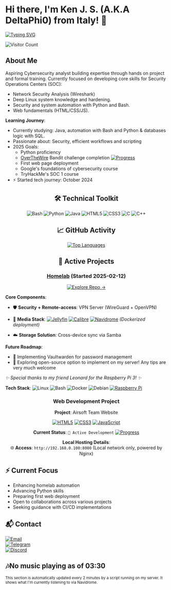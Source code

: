 <!-- Header Section -->

# Hi there, I'm Ken J. S. (A.K.A DeltaPhi0) from Italy! 👋

[![Typing SVG](https://readme-typing-svg.demolab.com?font=Fira+Code&pause=1000&color=1AF72E&background=FF2A5500&width=435&lines=Linux+Enthusiast;Cybersecurity+Focus;SOC+Analyst+Aspirant)](https://git.io/typing-svg)

![Visitor Count](https://komarev.com/ghpvc/?username=DeltaPhi0&style=flat-square&color=blueviolet)

##  About Me
Aspiring Cybersecurity analyst building expertise through hands on project and formal training. Currently focused on developing core skills for Security Operations Centers (SOC):
-  Network Security Analysis (Wireshark)
-  Deep Linux system knowledge and hardening.
-  Security and system automation with Python and Bash.
-  Web fundamentals (HTML/CSS/JS).

**Learning Journey**:
-  Currently studying: Java, automation with Bash and Python & databases logic with SQL.
-  Passionate about: Security, efficient workflows and scripting
-  2025 Goals: 
    - Python proficiency 
    - [OverTheWire](https://overthewire.org/wargames/) Bandit challenge completion [![Progress](https://img.shields.io/badge/Progress-85%25-purple)]()
    - First web page deployment
    - Google's foundations of cybersecurity course
    - TryHackMe's SOC 1 course 
- ⚡ Started tech journey: October 2024

<div align="center">

## 🛠️ Technical Toolkit
![Bash](https://img.shields.io/badge/-Bash-4EAA25?style=flat-square&logo=gnu-bash&logoColor=white)
![Python](https://img.shields.io/badge/-Python-3776AB?style=flat-square&logo=python&logoColor=white)
![Java](https://img.shields.io/badge/-Java-007396?style=flat-square&logo=java&logoColor=white)
![HTML5](https://img.shields.io/badge/-HTML5-E34F26?style=flat-square&logo=html5&logoColor=white)
![CSS3](https://img.shields.io/badge/-CSS3-1572B6?style=flat-square&logo=css3&logoColor=white)
![C](https://img.shields.io/badge/-C-A8B9CC?style=flat-square&logo=c&logoColor=black)
![C++](https://img.shields.io/badge/-C++-00599C?style=flat-square&logo=c%2B%2B&logoColor=white)

## 📈 GitHub Activity

[![Top Languages](https://github-readme-stats.vercel.app/api/top-langs/?username=DeltaPhi0&layout=compact&count_private=true&theme=tokyonight)](https://github.com/DeltaPhi0)

## 🚀 Active Projects
### [Homelab](https://github.com/DeltaPhi0/homelab) (Started 2025-02-12)
[![Explore Repo →](https://img.shields.io/badge/Explore_Repository_→-2D333B?style=for-the-badge&logo=git?logoColor=white)](https://github.com/DeltaPhi0/homelab)

</div>

**Core Components**:
- 🛡️ **Security + Remote-access**: VPN Server (WireGuard + OpenVPN)
- 🎥 **Media Stack**:
  [![Jellyfin](https://img.shields.io/badge/Jellyfin-00A4DC?style=flat&logo=jellyfin&logoColor=white)](https://jellyfin.org/)
  [![Calibre](https://img.shields.io/badge/Calibre-333?style=flat&logo=calibre&logoColor=white)](https://calibre-ebook.com/)
  [![Navidrome](https://img.shields.io/badge/Navidrome-00B894?style=flat&logo=navidrome&logoColor=white)](https://www.navidrome.org/)
  _(Dockerized deployment)_
  
- ☁️ **Storage Solution**: Cross-device sync via Samba
  
**Future Roadmap**: 
- 🔐 Implementing Vaultwarden for password management
- 🌿 Exploring open-source option to implement on my server! Any tips are very much welcome

*✨ Special thanks to my friend Leonard for the Raspberry Pi 3! ✨*

**Tech Stack**: 
![Linux](https://img.shields.io/badge/-Linux-FCC624?logo=linux&logoColor=black&style=flat)
![Bash](https://img.shields.io/badge/-Bash-4EAA25?logo=gnu-bash&logoColor=white&style=flat)
![Docker](https://img.shields.io/badge/-Docker-2496ED?logo=docker&logoColor=white&style=flat)
![Debian](https://img.shields.io/badge/Debian-Debian_Bookworm-A81D33?logo=debian&logoColor=white)
[![Raspberry Pi](https://img.shields.io/badge/Raspberry%20Pi-A22846?logo=raspberrypi&logoColor=white)](https://www.raspberrypi.org/)

<div align="center">

### Web Development Project
**Project**: Airsoft Team Website 

[![HTML5](https://img.shields.io/badge/HTML5-E34F26?style=flat&logo=html5&logoColor=white)](https://developer.mozilla.org/en-US/docs/Web/HTML)
[![CSS3](https://img.shields.io/badge/CSS3-1572B6?style=flat&logo=css3&logoColor=white)](https://developer.mozilla.org/en-US/docs/Web/CSS)
[![JavaScript](https://img.shields.io/badge/JavaScript-F7DF1E?style=flat&logo=javascript&logoColor=black)](https://developer.mozilla.org/en-US/docs/Web/JavaScript)

**Current Status**: 
`🚧 Active Development` [![Progress](https://img.shields.io/badge/Progress-25%25-brightgreen)]()

**Local Hosting Details**:  
🌐 **Access**: `http://192.168.0.100:8000` (Local network only, powered by Nginx)

</div>

## ⚡ Current Focus
- Enhancing homelab automation
- Advancing Python skills
- Preparing first web deployment
- Open to collaborations across various projects
- Seeking guidance with CI/CD implementations

## 📬 Contact

[![Email   ](https://img.shields.io/badge/Email-kenetsokoli601@gmail.com-D14836?style=for-the-badge&logo=gmail&logoColor=white)](mailto:kenetsokoli601@gmail.com)  
[![Telegram](https://img.shields.io/badge/Telegram-@DeltaPhi001-26A5E4?style=for-the-badge&logo=telegram&logoColor=white)](https://t.me/DeltaPhi001)  
[![Discord ](https://img.shields.io/badge/Discord-deltaphi0-5865F2?style=for-the-badge&logo=discord&logoColor=white)](https://discord.com/users/deltaphi0)  

## 🎶No music playing as of 03:30
<sub>This section is automatically updated every 2 minutes by a script running on my server. It shows what I'm currently listening to via Navidrome.</sub>

<!---
DeltaPhi0/DeltaPhi0 is a ✨ special ✨ repository because its `README.md` (this file) appears on your GitHub profile.
You can click the Preview link to take a look at your changes.
--->
